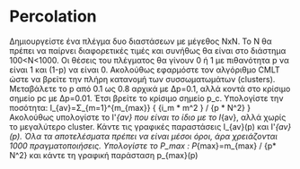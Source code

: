# Percolation

Δημιουργείστε ένα πλέγμα δυο διαστάσεων με μέγεθος ΝxΝ. Το Ν θα πρέπει να παίρνει διαφορετικές τιμές και συνήθως θα είναι στο διάστημα 100<Ν<1000. 
Οι θέσεις του πλέγματος θα γίνουν 0 ή 1 με πιθανότητα p να είναι 1 και (1-p) να είναι 0. Ακολούθως εφαρμόστε τον αλγόριθμο CMLT ώστε να βρείτε την πλήρη 
κατανομή των συσσωματωμάτων (clusters). Μεταβάλετε το p από 0.1 ως 0.8 αρχικά με Δp=0.1, αλλά κοντά στο κρίσιμο σημείο pc με Δp=0.01. 
Έτσι βρείτε το κρίσιμο σημείο p_c.
Υπολογίστε την ποσότητα: I_{av}=Σ_{m=1}^{m_{max}} { {i_m * m^2 } / {p * N^2} }
Ακολούθως υπολογίστε το I'_{av} που είναι το ίδιο με το I_{av}, αλλά χωρίς το μεγαλύτερο cluster. Κάντε τις γραφικές παραστάσεις I_{av}(p) και I'_{av}(p).
Όλα τα αποτελέσματα πρέπει να είναι μέσοι όροι, άρα χρειάζονται 1000 πραγματοποιήσεις.
Υπολογίστε το P_max : P_{max}=m_{max} / {p* N^2} και κάντε τη γραφική παράσταση p_{max}(p)
